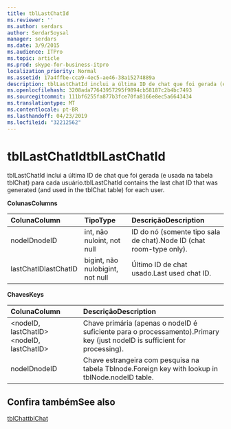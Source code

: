 ```yaml
---
title: tblLastChatId
ms.reviewer: ''
ms.author: serdars
author: SerdarSoysal
manager: serdars
ms.date: 3/9/2015
ms.audience: ITPro
ms.topic: article
ms.prod: skype-for-business-itpro
localization_priority: Normal
ms.assetid: 17a4ffbe-cca9-4ec5-ae46-38a15274889a
description: tblLastChatId inclui a última ID de chat que foi gerada (e usada na tabela tblChat) para cada usuário.
ms.openlocfilehash: 3208ada77643957295f9894cb58187c2b4bc7493
ms.sourcegitcommit: 111bf6255fa877b3fce70fa8166e8ec5a6643434
ms.translationtype: MT
ms.contentlocale: pt-BR
ms.lasthandoff: 04/23/2019
ms.locfileid: "32212562"
---
```

# <a name="tbllastchatid"></a><span data-ttu-id="76a6f-103">tblLastChatId</span><span class="sxs-lookup"><span data-stu-id="76a6f-103">tblLastChatId</span></span>
 
<span data-ttu-id="76a6f-104">tblLastChatId inclui a última ID de chat que foi gerada (e usada na tabela tblChat) para cada usuário.</span><span class="sxs-lookup"><span data-stu-id="76a6f-104">tblLastChatId contains the last chat ID that was generated (and used in the tblChat table) for each user.</span></span>
  
<span data-ttu-id="76a6f-105">**Colunas**</span><span class="sxs-lookup"><span data-stu-id="76a6f-105">**Columns**</span></span>

|<span data-ttu-id="76a6f-106">**Coluna**</span><span class="sxs-lookup"><span data-stu-id="76a6f-106">**Column**</span></span>|<span data-ttu-id="76a6f-107">**Tipo**</span><span class="sxs-lookup"><span data-stu-id="76a6f-107">**Type**</span></span>|<span data-ttu-id="76a6f-108">**Descrição**</span><span class="sxs-lookup"><span data-stu-id="76a6f-108">**Description**</span></span>|
|:-----|:-----|:-----|
|<span data-ttu-id="76a6f-109">nodeID</span><span class="sxs-lookup"><span data-stu-id="76a6f-109">nodeID</span></span>  <br/> |<span data-ttu-id="76a6f-110">int, não nulo</span><span class="sxs-lookup"><span data-stu-id="76a6f-110">int, not null</span></span>  <br/> |<span data-ttu-id="76a6f-111">ID do nó (somente tipo sala de chat).</span><span class="sxs-lookup"><span data-stu-id="76a6f-111">Node ID (chat room-type only).</span></span>  <br/> |
|<span data-ttu-id="76a6f-112">lastChatID</span><span class="sxs-lookup"><span data-stu-id="76a6f-112">lastChatID</span></span>  <br/> |<span data-ttu-id="76a6f-113">bigint, não nulo</span><span class="sxs-lookup"><span data-stu-id="76a6f-113">bigint, not null</span></span>  <br/> |<span data-ttu-id="76a6f-114">Último ID de chat usado.</span><span class="sxs-lookup"><span data-stu-id="76a6f-114">Last used chat ID.</span></span>  <br/> |
   
<span data-ttu-id="76a6f-115">**Chaves**</span><span class="sxs-lookup"><span data-stu-id="76a6f-115">**Keys**</span></span>

|<span data-ttu-id="76a6f-116">**Coluna**</span><span class="sxs-lookup"><span data-stu-id="76a6f-116">**Column**</span></span>|<span data-ttu-id="76a6f-117">**Descrição**</span><span class="sxs-lookup"><span data-stu-id="76a6f-117">**Description**</span></span>|
|:-----|:-----|
|<span data-ttu-id="76a6f-118">\<nodeID, lastChatID\></span><span class="sxs-lookup"><span data-stu-id="76a6f-118">\<nodeID, lastChatID\></span></span>  <br/> |<span data-ttu-id="76a6f-119">Chave primária (apenas o nodeID é suficiente para o processamento).</span><span class="sxs-lookup"><span data-stu-id="76a6f-119">Primary key (just nodeID is sufficient for processing).</span></span>  <br/> |
|<span data-ttu-id="76a6f-120">nodeID</span><span class="sxs-lookup"><span data-stu-id="76a6f-120">nodeID</span></span>  <br/> |<span data-ttu-id="76a6f-121">Chave estrangeira com pesquisa na tabela Tblnode.</span><span class="sxs-lookup"><span data-stu-id="76a6f-121">Foreign key with lookup in tblNode.nodeID table.</span></span>  <br/> |
   
## <a name="see-also"></a><span data-ttu-id="76a6f-122">Confira também</span><span class="sxs-lookup"><span data-stu-id="76a6f-122">See also</span></span>

[<span data-ttu-id="76a6f-123">tblChat</span><span class="sxs-lookup"><span data-stu-id="76a6f-123">tblChat</span></span>](tblchat.md)
